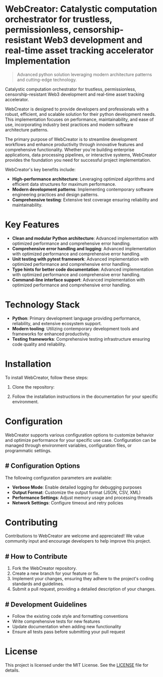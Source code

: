 <!-- fallback_WebCreator_20250803213019_82498 -->

# WebCreator: Catalystic computation orchestrator for trustless, permissionless, censorship-resistant Web3 development and real-time asset tracking accelerator Implementation
> Advanced python solution leveraging modern architecture patterns and cutting-edge technology.

Catalystic computation orchestrator for trustless, permissionless, censorship-resistant Web3 development and real-time asset tracking accelerator.

WebCreator is designed to provide developers and professionals with a robust, efficient, and scalable solution for their python development needs. This implementation focuses on performance, maintainability, and ease of use, incorporating industry best practices and modern software architecture patterns.

The primary purpose of WebCreator is to streamline development workflows and enhance productivity through innovative features and comprehensive functionality. Whether you're building enterprise applications, data processing pipelines, or interactive systems, WebCreator provides the foundation you need for successful project implementation.

WebCreator's key benefits include:

* **High-performance architecture**: Leveraging optimized algorithms and efficient data structures for maximum performance.
* **Modern development patterns**: Implementing contemporary software engineering practices and design patterns.
* **Comprehensive testing**: Extensive test coverage ensuring reliability and maintainability.

# Key Features

* **Clean and modular Python architecture**: Advanced implementation with optimized performance and comprehensive error handling.
* **Comprehensive error handling and logging**: Advanced implementation with optimized performance and comprehensive error handling.
* **Unit testing with pytest framework**: Advanced implementation with optimized performance and comprehensive error handling.
* **Type hints for better code documentation**: Advanced implementation with optimized performance and comprehensive error handling.
* **Command-line interface support**: Advanced implementation with optimized performance and comprehensive error handling.

# Technology Stack

* **Python**: Primary development language providing performance, reliability, and extensive ecosystem support.
* **Modern tooling**: Utilizing contemporary development tools and frameworks for enhanced productivity.
* **Testing frameworks**: Comprehensive testing infrastructure ensuring code quality and reliability.

# Installation

To install WebCreator, follow these steps:

1. Clone the repository:


2. Follow the installation instructions in the documentation for your specific environment.

# Configuration

WebCreator supports various configuration options to customize behavior and optimize performance for your specific use case. Configuration can be managed through environment variables, configuration files, or programmatic settings.

## # Configuration Options

The following configuration parameters are available:

* **Verbose Mode**: Enable detailed logging for debugging purposes
* **Output Format**: Customize the output format (JSON, CSV, XML)
* **Performance Settings**: Adjust memory usage and processing threads
* **Network Settings**: Configure timeout and retry policies

# Contributing

Contributions to WebCreator are welcome and appreciated! We value community input and encourage developers to help improve this project.

## # How to Contribute

1. Fork the WebCreator repository.
2. Create a new branch for your feature or fix.
3. Implement your changes, ensuring they adhere to the project's coding standards and guidelines.
4. Submit a pull request, providing a detailed description of your changes.

## # Development Guidelines

* Follow the existing code style and formatting conventions
* Write comprehensive tests for new features
* Update documentation when adding new functionality
* Ensure all tests pass before submitting your pull request

# License

This project is licensed under the MIT License. See the [LICENSE](https://github.com/xgek/WebCreator/blob/main/LICENSE) file for details.
